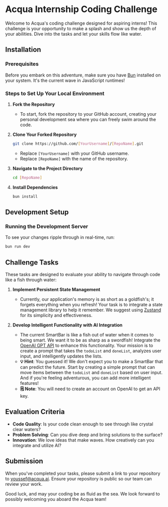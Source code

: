 # Acqua Internship Coding Challenge

Welcome to Acqua's coding challenge designed for aspiring interns! This challenge is your opportunity to make a splash and show us the depth of your abilities. Dive into the tasks and let your skills flow like water.

## Installation

### Prerequisites
Before you embark on this adventure, make sure you have [Bun](https://bun.sh/) installed on your system. It's the current wave in JavaScript runtimes!

### Steps to Set Up Your Local Environment
1. **Fork the Repository**
    - To start, fork the repository to your GitHub account, creating your personal development sea where you can freely swim around the code.

2. **Clone Your Forked Repository**
   ```bash
   git clone https://github.com/[YourUsername]/[RepoName].git
   ```
   - Replace `[YourUsername]` with your GitHub username. 
   - Replace `[RepoName]` with the name of the repository.

3. **Navigate to the Project Directory**
   ```bash
   cd [RepoName]
   ```

4. **Install Dependencies**
   ```bash
   bun install
   ```

## Development Setup

### Running the Development Server
To see your changes ripple through in real-time, run:
```bash
bun run dev
```

## Challenge Tasks

These tasks are designed to evaluate your ability to navigate through code like a fish through water:

1. **Implement Persistent State Management**
    - Currently, our application's memory is as short as a goldfish's; it forgets everything when you refresh! Your task is to integrate a state management library to help it remember. We suggest using [Zustand](https://github.com/pmndrs/zustand) for its simplicity and effectiveness.

2. **Develop Intelligent Functionality with AI Integration**
    - The current SmartBar is like a fish out of water when it comes to being smart. We want it to be as sharp as a swordfish! Integrate the [OpenAI GPT API](https://beta.openai.com/) to enhance this functionality. Your mission is to create a prompt that takes the `todoList` and `doneList`, analyzes user input, and intelligently updates the lists.
    - **💡 Hint**: You guessed it! We don't expect you to make a SmartBar that can predict the future. Start by creating a simple prompt that can move items between the `todoList` and `doneList` based on user input. And if you're feeling adventurous, you can add more intelligent features!
    - **🗒️ Note**: You will need to create an account on OpenAI to get an API key.

## Evaluation Criteria

- **Code Quality**: Is your code clean enough to see through like crystal clear waters?
- **Problem Solving**: Can you dive deep and bring solutions to the surface?
- **Innovation**: We love ideas that make waves. How creatively can you integrate and utilize AI?

## Submission

When you've completed your tasks, please submit a link to your repository to [youssef@acqua.ai](youssef@acqua.ai). Ensure your repository is public so our team can review your work.

Good luck, and may your coding be as fluid as the sea. We look forward to possibly welcoming you aboard the Acqua team!